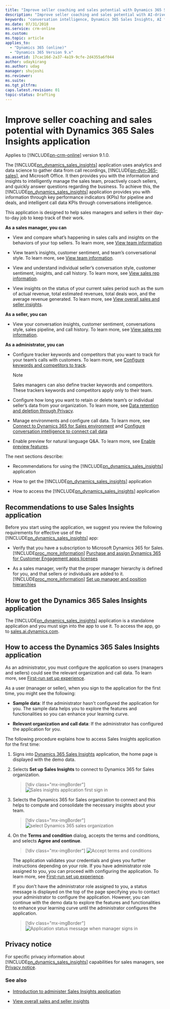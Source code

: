 ```yaml
---
title: "Improve seller coaching and sales potential with Dynamics 365 Sales Insights application | MicrosoftDocs"
description: "Improve seller coaching and sales potential with AI-driven insights readily available for Dynamics 365 for Sales"
keywords: "conversation intelligence, Dynamics 365 Sales Insights, AI for sales, Sales AI, Sales Insights"
ms.date: 07/31/2018
ms.service: crm-online
ms.custom: 
ms.topic: article
applies_to:
  - "Dynamics 365 (online)"
  - "Dynamics 365 Version 9.x"
ms.assetid: 17cac16d-2a37-4a19-9cfe-2d4355a6f044
author: udaykirang
ms.author: udag
manager: shujoshi
ms.reviewer: 
ms.suite: 
ms.tgt_pltfrm: 
caps.latest.revision: 01
topic-status: Drafting
---
```


# Improve seller coaching and sales potential with Dynamics 365 Sales Insights application

Applies to [!INCLUDE[pn-crm-online](../includes/pn-crm-online.md)] version 9.1.0.

The [!INCLUDE[pn_dynamics_sales_insights](../includes/pn-dynamics-sales-insights.md)] application uses analytics and data science to gather data from call recordings, [!INCLUDE[pn-dyn-365-sales](../includes/pn-dyn-365-sales.md)], and Microsoft Office. It then provides you with the information and insights to intelligently manage the sales team, proactively coach sellers, and quickly answer questions regarding the business. To achieve this, the [!INCLUDE[pn_dynamics_sales_insights](../includes/pn-dynamics-sales-insights.md)] application provides you with information through key performance indicators (KPIs) for pipeline and deals, and intelligent call data KPIs through conversations intelligence.

This application is designed to help sales managers and sellers in their day-to-day job to keep track of their work. 

**As a sales manager, you can**

-	View and compare what’s happening in sales calls and insights on the behaviors of your top sellers<!--, and the sales pipeline for the timeline-->. To learn more, see [View team information](conversation-intelligence-team-overview.md)

-	View team’s insights, customer sentiment, and team’s conversational style<!--, and sales pipeline-->. To learn more, see [View team information](conversation-intelligence-team-overview.md).

-	View and understand individual seller’s conversation style<!--, sales pipeline-->, customer sentiment, insights, and call history. To learn more, see [View sales rep information](conversation-intelligence-seller-details.md).

-	View insights on the status of your current sales period such as the sum of actual revenue, total estimated revenues, total deals won, and the average revenue generated. To learn more, see [View overall sales and seller insights](dynamics365-sales-insights-app-home-page.md).

**As a seller, you can**

-	View your conversation insights, customer sentiment, conversations style, sales pipeline, and call history. To learn more,  see [View sales rep information](conversation-intelligence-seller-details.md).

**As a administrator, you can**

-	Configure tracker keywords and competitors that you want to track for your team’s calls with customers. To learn more, see [Configure keywords and competitors to track](configure-keywords-competitors.md).

    > [!NOTE]
    > Sales managers can also define tracker keywords and competitors. These trackers keywords and competitors apply only to their team.

-	Configure how long you want to retain or delete team’s or individual seller’s data from your organization. To learn more, see [Data retention and deletion through Privacy](data-retention-deletion-policy.md).

-	Manage environments and configure call data. To learn more, see [Connect to Dynamics 365 for Sales environment](connect-dynamics365-sales-environment.md) and [Configure conversation intelligence to connect call data](configure-conversation-intelligence-call-data.md)

-	Enable preview for natural language Q&A. To learn more, see [Enable preview features](enable-preview-features-sales-insights-app.md).


The next sections describe:

- Recommendations for using the [!INCLUDE[pn_dynamics_sales_insights](../includes/pn-dynamics-sales-insights.md)] application

- How to get the [!INCLUDE[pn_dynamics_sales_insights](../includes/pn-dynamics-sales-insights.md)] application

- How to access the [!INCLUDE[pn_dynamics_sales_insights](../includes/pn-dynamics-sales-insights.md)] application


## Recommendations to use Sales Insights application

Before you start using the application, we suggest you review the following requirements for effective use of the [!INCLUDE[pn_dynamics_sales_insights](../includes/pn-dynamics-sales-insights.md)] app:

-	Verify that you have a subscription to Microsoft Dynamics 365 for Sales. [!INCLUDE[proc_more_information](../includes/proc-more-information.md)] [Purchase and assign Dynamics 365 for Customer Engagement apps licenses](/dynamics365/customer-engagement/admin/purchase-assign-online-licenses) 

<!-- - Verify that the fiscal year period is configured for your organization. [!INCLUDE[proc_more_information](../includes/proc-more-information.md)] [Work with fiscal year settings](/dynamics365/customer-engagement/admin/work-fiscal-year-settings)-->

- As a sales manager, verify that the proper manager hierarchy is defined for you, and that sellers or individuals are added to it. [!INCLUDE[proc_more_information](../includes/proc-more-information.md)] [Set up manager and position hierarchies](/dynamics365/customer-engagement/admin/hierarchy-security#set-up-manager-and-position-hierarchies)

<!-- - As a sales manager, verify that goals are defined for sellers or individuals in your hierarchy.[!INCLUDE[proc_more_information](../includes/proc-more-information.md)] [Create or edit a goal (Sales and Sales Hub)](/dynamics365/customer-engagement/sales-enterprise/create-edit-goal-sales)
    >[!NOTE]
    >While defining goals, ensure that **Goal Metric** parameter is configured as **Revenue**. -->

## How to get the Dynamics 365 Sales Insights application

The [!INCLUDE[pn_dynamics_sales_insights](../includes/pn-dynamics-sales-insights.md)] application is a standalone application and you must sign into the app to use it. To access the app, go to [sales.ai.dynamics.com](https://sales.ai.dynamics.com/).

## How to access the Dynamics 365 Sales Insights application

As an administrator, you must configure the application so users (managers and sellers) could see the relevant organization and call data. To learn more, see [First-run set up experience](fre-setup-sales-insight-app.md).

As a user (manager or seller), when you sign to the application for the first time, you might see the following:

- **Sample data**: If the administrator hasn't configured the application for you. The sample data helps you to explore the features and functionalities so you can enhance your learning curve.

- **Relevant organization and call data**: If the administrator has configured the application for you.

The following procedure explains how to access Sales Insights application for the first time:

1.	Signs into [Dynamics 365 Sales Insights](https://sales.ai.dynamics.com/) application, the home page is displayed with the demo data.

2.	Selects **Set up Sales Insights** to connect to Dynamics 365 for Sales organization.

    > [!div class="mx-imgBorder"]
    > ![Sales insights application first sign in](media/si-app-manager-first-signin.png "Sales insights application first sign in")

3.	Selects the Dynamics 365 for Sales organization to connect and this helps to compute and consolidate the necessary insights about your team.

    > [!div class="mx-imgBorder"]
    > ![select Dynamics 365 sales organization](media/si-app-select-organization.png  "select Dynamics 365 sales organization")

4.	On the **Terms and condition** dialog, accepts the terms and conditions, and selects **Agree and continue**.

    > [!div class="mx-imgBorder"]
    > ![Accept terms and conditions](media/si-app-tnc.png  "Accept terms and conditions")

	The application validates your credentials and gives you further instructions depending on your role. If you have administrator role assigned to you, you can proceed with configuring the application. To learn more, see [First-run set up experience](fre-setup-sales-insight-app.md).
    
    If you don't have the administrator role assigned to you, a status message is displayed on the top of the page specifying you to contact your administrator to configure the application. However, you can continue with the demo data to explore the features and functionalities to enhance your learning curve until the administrator configures the application.
    
    > [!div class="mx-imgBorder"]
    > ![Application status message when manager signs in](media/si-app-admin-message-bar-manager.png  "Application status message when manager signs in")

## Privacy notice  

For specific privacy information about [!INCLUDE[pn_dynamics_sales_insights](../includes/pn-dynamics-sales-insights.md)] capabilities for sales managers, see [Privacy notice](privacy-notice-manager.md).

### See also

- [Introduction to administer Sales Insights application](intro-admin-guide-sales-insights-app.md)

- [View overall sales and seller insights](dynamics365-sales-insights-app-home-page.md)